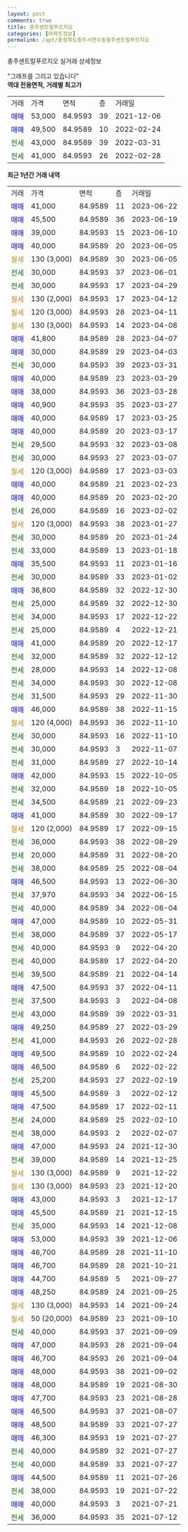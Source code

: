 ```yaml
---
layout: post
comments: true
title: 충주센트럴푸르지오
categories: [아파트정보]
permalink: /apt/충청북도충주시연수동충주센트럴푸르지오
---
```


충주센트럴푸르지오 실거래 상세정보

<script type="text/javascript">
  google.charts.load('current', {'packages':['line', 'corechart']});
  google.charts.setOnLoadCallback(drawChart);

  function drawChart() {
    var data = new google.visualization.DataTable();
    data.addColumn('date', '거래일');
    data.addColumn('number', "매매");
    data.addColumn('number', "전세");
    data.addColumn('number', "전매");

    data.addRows([[new Date(Date.parse("2023-06-22")), 41000, null, null], [new Date(Date.parse("2023-06-19")), 45500, null, null], [new Date(Date.parse("2023-06-10")), 39000, null, null], [new Date(Date.parse("2023-06-05")), 40000, null, null], [new Date(Date.parse("2023-06-05")), null, null, null], [new Date(Date.parse("2023-06-01")), null, 30000, null], [new Date(Date.parse("2023-04-29")), null, 30000, null], [new Date(Date.parse("2023-04-12")), null, null, null], [new Date(Date.parse("2023-04-11")), null, null, null], [new Date(Date.parse("2023-04-08")), null, null, null], [new Date(Date.parse("2023-04-07")), 41800, null, null], [new Date(Date.parse("2023-04-03")), 30000, null, null], [new Date(Date.parse("2023-03-31")), null, 30000, null], [new Date(Date.parse("2023-03-29")), 40000, null, null], [new Date(Date.parse("2023-03-28")), 38000, null, null], [new Date(Date.parse("2023-03-27")), 40900, null, null], [new Date(Date.parse("2023-03-25")), 40000, null, null], [new Date(Date.parse("2023-03-17")), 40000, null, null], [new Date(Date.parse("2023-03-08")), null, 29500, null], [new Date(Date.parse("2023-03-07")), null, 30000, null], [new Date(Date.parse("2023-03-03")), null, null, null], [new Date(Date.parse("2023-02-23")), 40000, null, null], [new Date(Date.parse("2023-02-20")), 40000, null, null], [new Date(Date.parse("2023-02-02")), null, 26000, null], [new Date(Date.parse("2023-01-27")), null, null, null], [new Date(Date.parse("2023-01-24")), null, 30000, null], [new Date(Date.parse("2023-01-18")), null, 33000, null], [new Date(Date.parse("2023-01-16")), 35500, null, null], [new Date(Date.parse("2023-01-02")), null, 30000, null], [new Date(Date.parse("2022-12-30")), 36800, null, null], [new Date(Date.parse("2022-12-30")), null, 25000, null], [new Date(Date.parse("2022-12-22")), null, 34000, null], [new Date(Date.parse("2022-12-21")), null, 25000, null], [new Date(Date.parse("2022-12-17")), 41000, null, null], [new Date(Date.parse("2022-12-12")), null, 32000, null], [new Date(Date.parse("2022-12-08")), null, 28000, null], [new Date(Date.parse("2022-12-08")), null, 34000, null], [new Date(Date.parse("2022-11-30")), null, 31500, null], [new Date(Date.parse("2022-11-15")), 46000, null, null], [new Date(Date.parse("2022-11-10")), null, null, null], [new Date(Date.parse("2022-11-10")), null, 30000, null], [new Date(Date.parse("2022-11-07")), null, 30000, null], [new Date(Date.parse("2022-10-14")), null, 31000, null], [new Date(Date.parse("2022-10-05")), 42000, null, null], [new Date(Date.parse("2022-10-05")), null, 32000, null], [new Date(Date.parse("2022-09-23")), null, 34500, null], [new Date(Date.parse("2022-09-17")), 41000, null, null], [new Date(Date.parse("2022-09-15")), null, null, null], [new Date(Date.parse("2022-08-29")), null, 36000, null], [new Date(Date.parse("2022-08-20")), null, 20000, null], [new Date(Date.parse("2022-08-04")), null, 38000, null], [new Date(Date.parse("2022-06-30")), 46500, null, null], [new Date(Date.parse("2022-06-15")), null, 37970, null], [new Date(Date.parse("2022-06-04")), null, 40000, null], [new Date(Date.parse("2022-05-31")), 47000, null, null], [new Date(Date.parse("2022-05-17")), null, 38000, null], [new Date(Date.parse("2022-04-20")), null, 40000, null], [new Date(Date.parse("2022-04-20")), null, 40000, null], [new Date(Date.parse("2022-04-14")), null, 39500, null], [new Date(Date.parse("2022-04-11")), 47500, null, null], [new Date(Date.parse("2022-04-08")), null, 37500, null], [new Date(Date.parse("2022-03-31")), null, 43000, null], [new Date(Date.parse("2022-03-29")), 49250, null, null], [new Date(Date.parse("2022-02-28")), null, 41000, null], [new Date(Date.parse("2022-02-24")), 49500, null, null], [new Date(Date.parse("2022-02-22")), 46500, null, null], [new Date(Date.parse("2022-02-19")), null, 25200, null], [new Date(Date.parse("2022-02-12")), 45500, null, null], [new Date(Date.parse("2022-02-11")), 47500, null, null], [new Date(Date.parse("2022-02-10")), null, 24000, null], [new Date(Date.parse("2022-02-07")), null, 38000, null], [new Date(Date.parse("2021-12-30")), 47000, null, null], [new Date(Date.parse("2021-12-25")), null, 39000, null], [new Date(Date.parse("2021-12-22")), null, null, null], [new Date(Date.parse("2021-12-20")), null, null, null], [new Date(Date.parse("2021-12-17")), 43000, null, null], [new Date(Date.parse("2021-12-15")), 45500, null, null], [new Date(Date.parse("2021-12-08")), null, 35000, null], [new Date(Date.parse("2021-12-06")), 53000, null, null], [new Date(Date.parse("2021-11-10")), 46700, null, null], [new Date(Date.parse("2021-10-21")), 46700, null, null], [new Date(Date.parse("2021-09-27")), 44700, null, null], [new Date(Date.parse("2021-09-25")), 48250, null, null], [new Date(Date.parse("2021-09-24")), null, null, null], [new Date(Date.parse("2021-09-10")), null, null, null], [new Date(Date.parse("2021-09-09")), null, 40000, null], [new Date(Date.parse("2021-09-04")), 47000, null, null], [new Date(Date.parse("2021-09-04")), 46700, null, null], [new Date(Date.parse("2021-09-02")), 48000, null, null], [new Date(Date.parse("2021-08-30")), 48000, null, null], [new Date(Date.parse("2021-08-28")), 47700, null, null], [new Date(Date.parse("2021-08-07")), 46500, null, null], [new Date(Date.parse("2021-07-27")), 48500, null, null], [new Date(Date.parse("2021-07-27")), 46300, null, null], [new Date(Date.parse("2021-07-27")), null, 40000, null], [new Date(Date.parse("2021-07-27")), null, 40000, null], [new Date(Date.parse("2021-07-26")), 44500, null, null], [new Date(Date.parse("2021-07-22")), null, 38000, null], [new Date(Date.parse("2021-07-21")), 40000, null, null], [new Date(Date.parse("2021-07-12")), null, 36000, null]]);

    var options = {
      hAxis: {
        format: 'yyyy/MM/dd'
      },    
      lineWidth: 0,
      pointsVisible: true,    
      title: '최근 1년간 유형별 실거래가 분포',
      legend: { position: 'bottom' }
    };

    var formatter = new google.visualization.NumberFormat({pattern:'###,###'} );
    formatter.format(data, 1);
    formatter.format(data, 2);
    
    setTimeout(function() {
        var chart = new google.visualization.LineChart(document.getElementById('columnchart_material'));
        chart.draw(data, (options));
        document.getElementById('loading').style.display = 'none';
    }, 200);
  }
</script>


<div id="loading" style="z-index:20; display: block; margin-left: 0px">"그래프를 그리고 있습니다"</div>
<div id="columnchart_material" style="width: 95%; margin-left: 0px; display: block"></div>
<!-- contents start -->
<b>역대 전용면적, 거래별 최고가</b>
<table class="sortable">
    <tr>
      <td>거래</td>
      <td>가격</td>
      <td>면적</td>
      <td>층</td>
      <td>거래일</td>
    </tr>
        <tr>
          <td><a style="color: blue">매매</a></td>
          <td>53,000</td>
          <td>84.9593</td>
          <td>39</td>
          <td>2021-12-06</td>
        </tr>            <tr>
          <td><a style="color: blue">매매</a></td>
          <td>49,500</td>
          <td>84.9589</td>
          <td>10</td>
          <td>2022-02-24</td>
        </tr>        
        <tr>
              <td><a style="color: darkgreen">전세</a></td>
              <td>43,000</td>
              <td>84.9589</td>
              <td>39</td>
              <td>2022-03-31</td>
            </tr>            <tr>
              <td><a style="color: darkgreen">전세</a></td>
              <td>41,000</td>
              <td>84.9593</td>
              <td>26</td>
              <td>2022-02-28</td>
            </tr>        
    
</table>

<b>최근 1년간 거래 내역</b>

<table class="sortable">
    <tr>
      <td>거래</td>
      <td>가격</td>
      <td>면적</td>
      <td>층</td>
      <td>거래일</td>
    </tr>
    <tr>
      <td><a style="color: blue">매매</a></td>
      <td>41,000</td>
      <td>84.9589</td>
      <td>11</td>
      <td>2023-06-22</td>
    </tr>          <tr>
      <td><a style="color: blue">매매</a></td>
      <td>45,500</td>
      <td>84.9589</td>
      <td>36</td>
      <td>2023-06-19</td>
    </tr>          <tr>
      <td><a style="color: blue">매매</a></td>
      <td>39,000</td>
      <td>84.9593</td>
      <td>15</td>
      <td>2023-06-10</td>
    </tr>          <tr>
      <td><a style="color: blue">매매</a></td>
      <td>40,000</td>
      <td>84.9589</td>
      <td>20</td>
      <td>2023-06-05</td>
    </tr>          <tr>
      <td><a style="color: darkgoldenrod">월세</a></td>
      <td>130 (3,000)</td>
      <td>84.9589</td>
      <td>30</td>
      <td>2023-06-05</td>
    </tr>          <tr>
      <td><a style="color: darkgreen">전세</a></td>
      <td>30,000</td>
      <td>84.9593</td>
      <td>37</td>
      <td>2023-06-01</td>
    </tr>          <tr>
      <td><a style="color: darkgreen">전세</a></td>
      <td>30,000</td>
      <td>84.9593</td>
      <td>17</td>
      <td>2023-04-29</td>
    </tr>          <tr>
      <td><a style="color: darkgoldenrod">월세</a></td>
      <td>130 (2,000)</td>
      <td>84.9593</td>
      <td>17</td>
      <td>2023-04-12</td>
    </tr>          <tr>
      <td><a style="color: darkgoldenrod">월세</a></td>
      <td>120 (3,000)</td>
      <td>84.9593</td>
      <td>28</td>
      <td>2023-04-11</td>
    </tr>          <tr>
      <td><a style="color: darkgoldenrod">월세</a></td>
      <td>130 (3,000)</td>
      <td>84.9593</td>
      <td>14</td>
      <td>2023-04-08</td>
    </tr>          <tr>
      <td><a style="color: blue">매매</a></td>
      <td>41,800</td>
      <td>84.9589</td>
      <td>28</td>
      <td>2023-04-07</td>
    </tr>          <tr>
      <td><a style="color: blue">매매</a></td>
      <td>30,000</td>
      <td>84.9589</td>
      <td>29</td>
      <td>2023-04-03</td>
    </tr>          <tr>
      <td><a style="color: darkgreen">전세</a></td>
      <td>30,000</td>
      <td>84.9593</td>
      <td>39</td>
      <td>2023-03-31</td>
    </tr>          <tr>
      <td><a style="color: blue">매매</a></td>
      <td>40,000</td>
      <td>84.9589</td>
      <td>23</td>
      <td>2023-03-29</td>
    </tr>          <tr>
      <td><a style="color: blue">매매</a></td>
      <td>38,000</td>
      <td>84.9593</td>
      <td>36</td>
      <td>2023-03-28</td>
    </tr>          <tr>
      <td><a style="color: blue">매매</a></td>
      <td>40,900</td>
      <td>84.9593</td>
      <td>35</td>
      <td>2023-03-27</td>
    </tr>          <tr>
      <td><a style="color: blue">매매</a></td>
      <td>40,000</td>
      <td>84.9589</td>
      <td>17</td>
      <td>2023-03-25</td>
    </tr>          <tr>
      <td><a style="color: blue">매매</a></td>
      <td>40,000</td>
      <td>84.9589</td>
      <td>20</td>
      <td>2023-03-17</td>
    </tr>          <tr>
      <td><a style="color: darkgreen">전세</a></td>
      <td>29,500</td>
      <td>84.9593</td>
      <td>32</td>
      <td>2023-03-08</td>
    </tr>          <tr>
      <td><a style="color: darkgreen">전세</a></td>
      <td>30,000</td>
      <td>84.9593</td>
      <td>27</td>
      <td>2023-03-07</td>
    </tr>          <tr>
      <td><a style="color: darkgoldenrod">월세</a></td>
      <td>120 (3,000)</td>
      <td>84.9589</td>
      <td>17</td>
      <td>2023-03-03</td>
    </tr>          <tr>
      <td><a style="color: blue">매매</a></td>
      <td>40,000</td>
      <td>84.9589</td>
      <td>21</td>
      <td>2023-02-23</td>
    </tr>          <tr>
      <td><a style="color: blue">매매</a></td>
      <td>40,000</td>
      <td>84.9589</td>
      <td>20</td>
      <td>2023-02-20</td>
    </tr>          <tr>
      <td><a style="color: darkgreen">전세</a></td>
      <td>26,000</td>
      <td>84.9589</td>
      <td>16</td>
      <td>2023-02-02</td>
    </tr>          <tr>
      <td><a style="color: darkgoldenrod">월세</a></td>
      <td>120 (3,000)</td>
      <td>84.9593</td>
      <td>38</td>
      <td>2023-01-27</td>
    </tr>          <tr>
      <td><a style="color: darkgreen">전세</a></td>
      <td>30,000</td>
      <td>84.9589</td>
      <td>20</td>
      <td>2023-01-24</td>
    </tr>          <tr>
      <td><a style="color: darkgreen">전세</a></td>
      <td>33,000</td>
      <td>84.9589</td>
      <td>13</td>
      <td>2023-01-18</td>
    </tr>          <tr>
      <td><a style="color: blue">매매</a></td>
      <td>35,500</td>
      <td>84.9593</td>
      <td>11</td>
      <td>2023-01-16</td>
    </tr>          <tr>
      <td><a style="color: darkgreen">전세</a></td>
      <td>30,000</td>
      <td>84.9589</td>
      <td>33</td>
      <td>2023-01-02</td>
    </tr>          <tr>
      <td><a style="color: blue">매매</a></td>
      <td>36,800</td>
      <td>84.9589</td>
      <td>32</td>
      <td>2022-12-30</td>
    </tr>          <tr>
      <td><a style="color: darkgreen">전세</a></td>
      <td>25,000</td>
      <td>84.9589</td>
      <td>32</td>
      <td>2022-12-30</td>
    </tr>          <tr>
      <td><a style="color: darkgreen">전세</a></td>
      <td>34,000</td>
      <td>84.9593</td>
      <td>17</td>
      <td>2022-12-22</td>
    </tr>          <tr>
      <td><a style="color: darkgreen">전세</a></td>
      <td>25,000</td>
      <td>84.9589</td>
      <td>4</td>
      <td>2022-12-21</td>
    </tr>          <tr>
      <td><a style="color: blue">매매</a></td>
      <td>41,000</td>
      <td>84.9589</td>
      <td>20</td>
      <td>2022-12-17</td>
    </tr>          <tr>
      <td><a style="color: darkgreen">전세</a></td>
      <td>32,000</td>
      <td>84.9589</td>
      <td>32</td>
      <td>2022-12-12</td>
    </tr>          <tr>
      <td><a style="color: darkgreen">전세</a></td>
      <td>28,000</td>
      <td>84.9593</td>
      <td>14</td>
      <td>2022-12-08</td>
    </tr>          <tr>
      <td><a style="color: darkgreen">전세</a></td>
      <td>34,000</td>
      <td>84.9593</td>
      <td>30</td>
      <td>2022-12-08</td>
    </tr>          <tr>
      <td><a style="color: darkgreen">전세</a></td>
      <td>31,500</td>
      <td>84.9593</td>
      <td>29</td>
      <td>2022-11-30</td>
    </tr>          <tr>
      <td><a style="color: blue">매매</a></td>
      <td>46,000</td>
      <td>84.9589</td>
      <td>38</td>
      <td>2022-11-15</td>
    </tr>          <tr>
      <td><a style="color: darkgoldenrod">월세</a></td>
      <td>120 (4,000)</td>
      <td>84.9593</td>
      <td>36</td>
      <td>2022-11-10</td>
    </tr>          <tr>
      <td><a style="color: darkgreen">전세</a></td>
      <td>30,000</td>
      <td>84.9593</td>
      <td>16</td>
      <td>2022-11-10</td>
    </tr>          <tr>
      <td><a style="color: darkgreen">전세</a></td>
      <td>30,000</td>
      <td>84.9593</td>
      <td>3</td>
      <td>2022-11-07</td>
    </tr>          <tr>
      <td><a style="color: darkgreen">전세</a></td>
      <td>31,000</td>
      <td>84.9589</td>
      <td>27</td>
      <td>2022-10-14</td>
    </tr>          <tr>
      <td><a style="color: blue">매매</a></td>
      <td>42,000</td>
      <td>84.9593</td>
      <td>15</td>
      <td>2022-10-05</td>
    </tr>          <tr>
      <td><a style="color: darkgreen">전세</a></td>
      <td>32,000</td>
      <td>84.9589</td>
      <td>18</td>
      <td>2022-10-05</td>
    </tr>          <tr>
      <td><a style="color: darkgreen">전세</a></td>
      <td>34,500</td>
      <td>84.9589</td>
      <td>21</td>
      <td>2022-09-23</td>
    </tr>          <tr>
      <td><a style="color: blue">매매</a></td>
      <td>41,000</td>
      <td>84.9589</td>
      <td>30</td>
      <td>2022-09-17</td>
    </tr>          <tr>
      <td><a style="color: darkgoldenrod">월세</a></td>
      <td>120 (2,000)</td>
      <td>84.9589</td>
      <td>17</td>
      <td>2022-09-15</td>
    </tr>          <tr>
      <td><a style="color: darkgreen">전세</a></td>
      <td>36,000</td>
      <td>84.9593</td>
      <td>38</td>
      <td>2022-08-29</td>
    </tr>          <tr>
      <td><a style="color: darkgreen">전세</a></td>
      <td>20,000</td>
      <td>84.9589</td>
      <td>31</td>
      <td>2022-08-20</td>
    </tr>          <tr>
      <td><a style="color: darkgreen">전세</a></td>
      <td>38,000</td>
      <td>84.9589</td>
      <td>25</td>
      <td>2022-08-04</td>
    </tr>          <tr>
      <td><a style="color: blue">매매</a></td>
      <td>46,500</td>
      <td>84.9593</td>
      <td>13</td>
      <td>2022-06-30</td>
    </tr>          <tr>
      <td><a style="color: darkgreen">전세</a></td>
      <td>37,970</td>
      <td>84.9593</td>
      <td>34</td>
      <td>2022-06-15</td>
    </tr>          <tr>
      <td><a style="color: darkgreen">전세</a></td>
      <td>40,000</td>
      <td>84.9589</td>
      <td>34</td>
      <td>2022-06-04</td>
    </tr>          <tr>
      <td><a style="color: blue">매매</a></td>
      <td>47,000</td>
      <td>84.9589</td>
      <td>10</td>
      <td>2022-05-31</td>
    </tr>          <tr>
      <td><a style="color: darkgreen">전세</a></td>
      <td>38,000</td>
      <td>84.9589</td>
      <td>37</td>
      <td>2022-05-17</td>
    </tr>          <tr>
      <td><a style="color: darkgreen">전세</a></td>
      <td>40,000</td>
      <td>84.9593</td>
      <td>9</td>
      <td>2022-04-20</td>
    </tr>          <tr>
      <td><a style="color: darkgreen">전세</a></td>
      <td>40,000</td>
      <td>84.9589</td>
      <td>17</td>
      <td>2022-04-20</td>
    </tr>          <tr>
      <td><a style="color: darkgreen">전세</a></td>
      <td>39,500</td>
      <td>84.9589</td>
      <td>21</td>
      <td>2022-04-14</td>
    </tr>          <tr>
      <td><a style="color: blue">매매</a></td>
      <td>47,500</td>
      <td>84.9593</td>
      <td>37</td>
      <td>2022-04-11</td>
    </tr>          <tr>
      <td><a style="color: darkgreen">전세</a></td>
      <td>37,500</td>
      <td>84.9593</td>
      <td>3</td>
      <td>2022-04-08</td>
    </tr>          <tr>
      <td><a style="color: darkgreen">전세</a></td>
      <td>43,000</td>
      <td>84.9589</td>
      <td>39</td>
      <td>2022-03-31</td>
    </tr>          <tr>
      <td><a style="color: blue">매매</a></td>
      <td>49,250</td>
      <td>84.9589</td>
      <td>27</td>
      <td>2022-03-29</td>
    </tr>          <tr>
      <td><a style="color: darkgreen">전세</a></td>
      <td>41,000</td>
      <td>84.9593</td>
      <td>26</td>
      <td>2022-02-28</td>
    </tr>          <tr>
      <td><a style="color: blue">매매</a></td>
      <td>49,500</td>
      <td>84.9589</td>
      <td>10</td>
      <td>2022-02-24</td>
    </tr>          <tr>
      <td><a style="color: blue">매매</a></td>
      <td>46,500</td>
      <td>84.9589</td>
      <td>6</td>
      <td>2022-02-22</td>
    </tr>          <tr>
      <td><a style="color: darkgreen">전세</a></td>
      <td>25,200</td>
      <td>84.9593</td>
      <td>27</td>
      <td>2022-02-19</td>
    </tr>          <tr>
      <td><a style="color: blue">매매</a></td>
      <td>45,500</td>
      <td>84.9589</td>
      <td>3</td>
      <td>2022-02-12</td>
    </tr>          <tr>
      <td><a style="color: blue">매매</a></td>
      <td>47,500</td>
      <td>84.9589</td>
      <td>17</td>
      <td>2022-02-11</td>
    </tr>          <tr>
      <td><a style="color: darkgreen">전세</a></td>
      <td>24,000</td>
      <td>84.9589</td>
      <td>25</td>
      <td>2022-02-10</td>
    </tr>          <tr>
      <td><a style="color: darkgreen">전세</a></td>
      <td>38,000</td>
      <td>84.9593</td>
      <td>2</td>
      <td>2022-02-07</td>
    </tr>          <tr>
      <td><a style="color: blue">매매</a></td>
      <td>47,000</td>
      <td>84.9593</td>
      <td>24</td>
      <td>2021-12-30</td>
    </tr>          <tr>
      <td><a style="color: darkgreen">전세</a></td>
      <td>39,000</td>
      <td>84.9589</td>
      <td>14</td>
      <td>2021-12-25</td>
    </tr>          <tr>
      <td><a style="color: darkgoldenrod">월세</a></td>
      <td>130 (3,000)</td>
      <td>84.9589</td>
      <td>9</td>
      <td>2021-12-22</td>
    </tr>          <tr>
      <td><a style="color: darkgoldenrod">월세</a></td>
      <td>130 (3,000)</td>
      <td>84.9593</td>
      <td>23</td>
      <td>2021-12-20</td>
    </tr>          <tr>
      <td><a style="color: blue">매매</a></td>
      <td>43,000</td>
      <td>84.9593</td>
      <td>3</td>
      <td>2021-12-17</td>
    </tr>          <tr>
      <td><a style="color: blue">매매</a></td>
      <td>45,500</td>
      <td>84.9589</td>
      <td>21</td>
      <td>2021-12-15</td>
    </tr>          <tr>
      <td><a style="color: darkgreen">전세</a></td>
      <td>35,000</td>
      <td>84.9593</td>
      <td>14</td>
      <td>2021-12-08</td>
    </tr>          <tr>
      <td><a style="color: blue">매매</a></td>
      <td>53,000</td>
      <td>84.9593</td>
      <td>39</td>
      <td>2021-12-06</td>
    </tr>          <tr>
      <td><a style="color: blue">매매</a></td>
      <td>46,700</td>
      <td>84.9589</td>
      <td>28</td>
      <td>2021-11-10</td>
    </tr>          <tr>
      <td><a style="color: blue">매매</a></td>
      <td>46,700</td>
      <td>84.9589</td>
      <td>28</td>
      <td>2021-10-21</td>
    </tr>          <tr>
      <td><a style="color: blue">매매</a></td>
      <td>44,700</td>
      <td>84.9589</td>
      <td>5</td>
      <td>2021-09-27</td>
    </tr>          <tr>
      <td><a style="color: blue">매매</a></td>
      <td>48,250</td>
      <td>84.9589</td>
      <td>24</td>
      <td>2021-09-25</td>
    </tr>          <tr>
      <td><a style="color: darkgoldenrod">월세</a></td>
      <td>130 (3,000)</td>
      <td>84.9593</td>
      <td>14</td>
      <td>2021-09-24</td>
    </tr>          <tr>
      <td><a style="color: darkgoldenrod">월세</a></td>
      <td>50 (20,000)</td>
      <td>84.9589</td>
      <td>23</td>
      <td>2021-09-10</td>
    </tr>          <tr>
      <td><a style="color: darkgreen">전세</a></td>
      <td>40,000</td>
      <td>84.9593</td>
      <td>37</td>
      <td>2021-09-09</td>
    </tr>          <tr>
      <td><a style="color: blue">매매</a></td>
      <td>47,000</td>
      <td>84.9593</td>
      <td>28</td>
      <td>2021-09-04</td>
    </tr>          <tr>
      <td><a style="color: blue">매매</a></td>
      <td>46,700</td>
      <td>84.9593</td>
      <td>26</td>
      <td>2021-09-04</td>
    </tr>          <tr>
      <td><a style="color: blue">매매</a></td>
      <td>48,000</td>
      <td>84.9593</td>
      <td>38</td>
      <td>2021-09-02</td>
    </tr>          <tr>
      <td><a style="color: blue">매매</a></td>
      <td>48,000</td>
      <td>84.9589</td>
      <td>19</td>
      <td>2021-08-30</td>
    </tr>          <tr>
      <td><a style="color: blue">매매</a></td>
      <td>47,700</td>
      <td>84.9593</td>
      <td>23</td>
      <td>2021-08-28</td>
    </tr>          <tr>
      <td><a style="color: blue">매매</a></td>
      <td>46,500</td>
      <td>84.9593</td>
      <td>37</td>
      <td>2021-08-07</td>
    </tr>          <tr>
      <td><a style="color: blue">매매</a></td>
      <td>48,500</td>
      <td>84.9589</td>
      <td>33</td>
      <td>2021-07-27</td>
    </tr>          <tr>
      <td><a style="color: blue">매매</a></td>
      <td>46,300</td>
      <td>84.9593</td>
      <td>19</td>
      <td>2021-07-27</td>
    </tr>          <tr>
      <td><a style="color: darkgreen">전세</a></td>
      <td>40,000</td>
      <td>84.9589</td>
      <td>32</td>
      <td>2021-07-27</td>
    </tr>          <tr>
      <td><a style="color: darkgreen">전세</a></td>
      <td>40,000</td>
      <td>84.9589</td>
      <td>33</td>
      <td>2021-07-27</td>
    </tr>          <tr>
      <td><a style="color: blue">매매</a></td>
      <td>44,500</td>
      <td>84.9589</td>
      <td>11</td>
      <td>2021-07-26</td>
    </tr>          <tr>
      <td><a style="color: darkgreen">전세</a></td>
      <td>38,000</td>
      <td>84.9593</td>
      <td>19</td>
      <td>2021-07-22</td>
    </tr>          <tr>
      <td><a style="color: blue">매매</a></td>
      <td>40,000</td>
      <td>84.9593</td>
      <td>3</td>
      <td>2021-07-21</td>
    </tr>          <tr>
      <td><a style="color: darkgreen">전세</a></td>
      <td>36,000</td>
      <td>84.9593</td>
      <td>35</td>
      <td>2021-07-12</td>
    </tr>      </table>
<!-- contents end -->    


